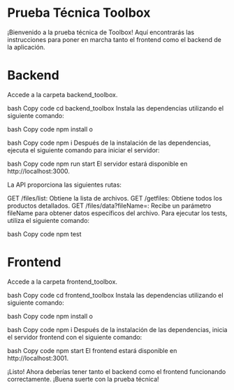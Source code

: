 # Prueba Técnica Toolbox
¡Bienvenido a la prueba técnica de Toolbox! Aquí encontrarás las instrucciones para poner en marcha tanto el frontend como el backend de la aplicación.

# Backend
Accede a la carpeta backend_toolbox.

bash
Copy code
cd backend_toolbox
Instala las dependencias utilizando el siguiente comando:

bash
Copy code
npm install
o

bash
Copy code
npm i
Después de la instalación de las dependencias, ejecuta el siguiente comando para iniciar el servidor:

bash
Copy code
npm run start
El servidor estará disponible en http://localhost:3000.

La API proporciona las siguientes rutas:

GET /files/list: Obtiene la lista de archivos.
GET /getfiles: Obtiene todos los productos detallados.
GET /files/data?fileName=<nombre del archivo>: Recibe un parámetro fileName para obtener datos específicos del archivo.
Para ejecutar los tests, utiliza el siguiente comando:

bash
Copy code
npm test
# Frontend
Accede a la carpeta frontend_toolbox.

bash
Copy code
cd frontend_toolbox
Instala las dependencias utilizando el siguiente comando:

bash
Copy code
npm install
o

bash
Copy code
npm i
Después de la instalación de las dependencias, inicia el servidor frontend con el siguiente comando:

bash
Copy code
npm start
El frontend estará disponible en http://localhost:3001.

¡Listo! Ahora deberías tener tanto el backend como el frontend funcionando correctamente. ¡Buena suerte con la prueba técnica!